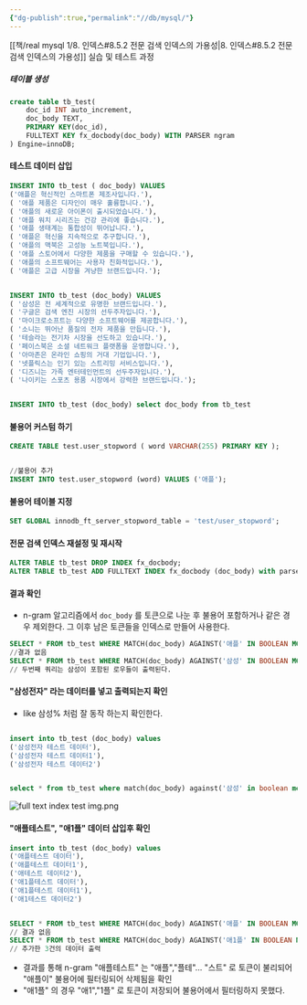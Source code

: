 ```yaml
---
{"dg-publish":true,"permalink":"//db/mysql/"}
---
```




[[책/real mysql 1/8. 인덱스#8.5.2 전문 검색 인덱스의 가용성\|8. 인덱스#8.5.2 전문 검색 인덱스의 가용성]] 실습 및 테스트 과정
##### 테이블 생성

```sql
create table tb_test(
	doc_id INT auto_increment,
	doc_body TEXT,
	PRIMARY KEY(doc_id),
	FULLTEXT KEY fx_docbody(doc_body) WITH PARSER ngram
) Engine=innoDB;
```

#### 테스트 데이터 삽입

```sql
INSERT INTO tb_test ( doc_body) VALUES 
('애플은 혁신적인 스마트폰 제조사입니다.'), 
( '애플 제품은 디자인이 매우 훌륭합니다.'), 
( '애플의 새로운 아이폰이 출시되었습니다.'), 
( '애플 워치 시리즈는 건강 관리에 좋습니다.'), 
( '애플 생태계는 통합성이 뛰어납니다.'), 
( '애플은 혁신을 지속적으로 추구합니다.'),
( '애플의 맥북은 고성능 노트북입니다.'), 
( '애플 스토어에서 다양한 제품을 구매할 수 있습니다.'),
( '애플의 소프트웨어는 사용자 친화적입니다.'), 
( '애플은 고급 시장을 겨냥한 브랜드입니다.'); 


INSERT INTO tb_test (doc_body) VALUES 
( '삼성은 전 세계적으로 유명한 브랜드입니다.'), 
( '구글은 검색 엔진 시장의 선두주자입니다.'), 
( '마이크로소프트는 다양한 소프트웨어를 제공합니다.'), 
( '소니는 뛰어난 품질의 전자 제품을 만듭니다.'), 
( '테슬라는 전기차 시장을 선도하고 있습니다.'), 
( '페이스북은 소셜 네트워크 플랫폼을 운영합니다.'), 
( '아마존은 온라인 쇼핑의 거대 기업입니다.'),
( '넷플릭스는 인기 있는 스트리밍 서비스입니다.'), 
( '디즈니는 가족 엔터테인먼트의 선두주자입니다.'), 
( '나이키는 스포츠 용품 시장에서 강력한 브랜드입니다.');


INSERT INTO tb_test (doc_body) select doc_body from tb_test
```

#### 불용어 커스텀 하기
```sql
CREATE TABLE test.user_stopword ( word VARCHAR(255) PRIMARY KEY ); 


//불용어 추가
INSERT INTO test.user_stopword (word) VALUES ('애플');


```

#### 불용어 테이블 지정 
```sql
SET GLOBAL innodb_ft_server_stopword_table = 'test/user_stopword';

```


#### 전문 검색 인덱스 재설정 및 재시작
```sql
ALTER TABLE tb_test DROP INDEX fx_docbody;
ALTER TABLE tb_test ADD FULLTEXT INDEX fx_docbody (doc_body) with parser ngram;
```


#### 결과 확인
- n-gram 알고리즘에서 `doc_body` 를  토큰으로 나눈 후 불용어 포함하거나 같은 경우 제외한다. 그 이후 남은 토큰들을 인덱스로 만들어 사용한다.

```sql
SELECT * FROM tb_test WHERE MATCH(doc_body) AGAINST('애플' IN BOOLEAN MODE);
//결과 없음
SELECT * FROM tb_test WHERE MATCH(doc_body) AGAINST('삼성' IN BOOLEAN MODE);
// 두번째 쿼리는 삼성이 포함된 로우들이 출력된다.

```

#### "삼성전자" 라는 데이터를 넣고 출력되는지 확인

- like 삼성% 처럼 잘 동작 하는지 확인한다.
```sql

insert into tb_test (doc_body) values
('삼성전자 테스트 데이터'),
('삼성전자 테스트 데이터1'),
('삼성전자 테스트 데이터2')


select * from tb_test where match(doc_body) against('삼성' in boolean mode) order by doc_id desc;

```

![full text index test img.png](/img/user/images/full-text-index-test-img.png)

#### "애플테스트", "애1플" 데이터 삽입후 확인

```sql
insert into tb_test (doc_body) values
('애플테스트 데이터'),
('애플테스트 데이터1'),
('애테스트 데이터2'),
('애1플테스트 데이터'),
('애1플테스트 데이터1'),
('애1테스트 데이터2')


SELECT * FROM tb_test WHERE MATCH(doc_body) AGAINST('애플' IN BOOLEAN MODE);
// 결과 없음
SELECT * FROM tb_test WHERE MATCH(doc_body) AGAINST('애1플' IN BOOLEAN MODE);
// 추가한 3건의 데이터 출력
```

- 결과를 통해 n-gram "애플테스트" 는 "애플","플테"... "스트" 로 토큰이 불리되어 "애플이" 불용어에 필터링되어 삭제됨을 확인
- "애1플" 의 경우 "애1","1플" 로 토큰이 저장되어 불용어에서 필터링하지 못했다.